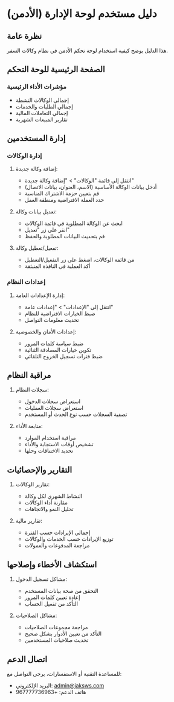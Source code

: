 # دليل مستخدم لوحة الإدارة (الأدمن)

## نظرة عامة
هذا الدليل يوضح كيفية استخدام لوحة تحكم الأدمن في نظام وكالات السفر.

## الصفحة الرئيسية للوحة التحكم

### مؤشرات الأداء الرئيسية
* إجمالي الوكالات النشطة
* إجمالي الطلبات والخدمات
* إجمالي التعاملات المالية
* تقارير المبيعات الشهرية

## إدارة المستخدمين

### إدارة الوكالات
1. إضافة وكالة جديدة:
   * انتقل إلى قائمة "الوكالات" > "إضافة وكالة جديدة"
   * أدخل بيانات الوكالة الأساسية (الاسم، العنوان، بيانات الاتصال)
   * قم بتعيين حزمة الاشتراك المناسبة
   * حدد العملة الافتراضية ومنطقة العمل

2. تعديل بيانات وكالة:
   * ابحث عن الوكالة المطلوبة في قائمة الوكالات
   * انقر على زر "تعديل"
   * قم بتحديث البيانات المطلوبة والحفظ

3. تفعيل/تعطيل وكالة:
   * من قائمة الوكالات، اضغط على زر التفعيل/التعطيل
   * أكد العملية في النافذة المنبثقة

### إعدادات النظام
1. إدارة الإعدادات العامة:
   * انتقل إلى "الإعدادات" > "إعدادات عامة"
   * ضبط الخيارات الافتراضية للنظام
   * تحديث معلومات التواصل

2. إعدادات الأمان والخصوصية:
   * ضبط سياسة كلمات المرور
   * تكوين خيارات المصادقة الثنائية
   * ضبط فترات تسجيل الخروج التلقائي

## مراقبة النظام
1. سجلات النظام:
   * استعراض سجلات الدخول
   * استعراض سجلات العمليات
   * تصفية السجلات حسب نوع الحدث أو المستخدم

2. متابعة الأداء:
   * مراقبة استخدام الموارد
   * تشخيص أوقات الاستجابة والأداء
   * تحديد الاختناقات وحلها

## التقارير والإحصائيات
1. تقارير الوكالات:
   * النشاط الشهري لكل وكالة
   * مقارنة أداء الوكالات
   * تحليل النمو والاتجاهات

2. تقارير مالية:
   * إجمالي الإيرادات حسب الفترة
   * توزيع الإيرادات حسب الخدمات والوكالات
   * مراجعة المدفوعات والعمولات

## استكشاف الأخطاء وإصلاحها
1. مشاكل تسجيل الدخول:
   * التحقق من صحة بيانات المستخدم
   * إعادة تعيين كلمات المرور
   * التأكد من تفعيل الحساب

2. مشاكل الصلاحيات:
   * مراجعة مجموعات الصلاحيات
   * التأكد من تعيين الأدوار بشكل صحيح
   * تحديث صلاحيات المستخدمين

## اتصال الدعم
للمساعدة التقنية أو الاستفسارات، يرجى التواصل مع:
* البريد الإلكتروني: admin@jaksws.com
* هاتف الدعم: +967777736963
